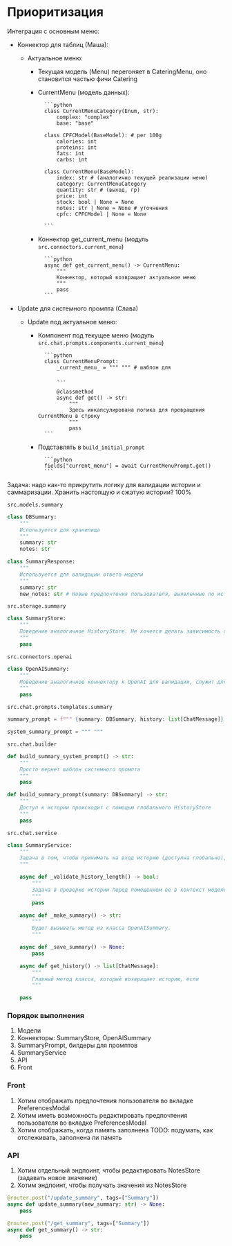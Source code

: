 # Приоритизация

Интеграция с основным меню:

- Коннектор для таблиц (Маша):

  - Актуальное меню:

    - Текущая модель (Menu) перегоняет в CateringMenu, оно становится частью фичи Catering
    - CurrentMenu (модель данных):

            ```python
            class CurrentMenuCategory(Enum, str):
                complex: "complex"
                base: "base"

            class CPFCModel(BaseModel): # per 100g
                calories: int
                proteins: int
                fats: int
                carbs: int

            class CurrentMenu(BaseModel):
                index: str # (аналогично текущей реализации меню)
                category: CurrentMenuCategory
                quantity: str # (выход, гр)
                price: int
                stock: bool | None = None
                notes: str | None = None # уточнения
                cpfc: CPFCModel | None = None

            ```

    - Коннектор get_current_menu (модуль `src.connectors.current_menu`)

            ```python
            async def get_current_menu() -> CurrentMenu:
                """
                Коннектор, который возвращает актуальное меню
                """
                pass
            ```

- Update для системного промпта (Слава)

  - Update под актуальное меню:

    - Компонент под текущее меню (модуль `src.chat.prompts.components.current_menu`)

            ```python
            class CurrentMenuPrompt:
                _current_menu_ = """ """ # шаблон для

                ...

                @classmethod
                async def get() -> str:
                    """
                    Здесь инкапсулирована логика для превращения CurrentMenu в строку
                    """
                    pass
            ```

    - Подставлять в `build_initial_prompt`

            ```python
            fields["current_menu"] = await CurrentMenuPrompt.get()
            ```

Задача: надо как-то прикрутить логику для валидации истории и саммаризации. Хранить настоящую и сжатую истории? 100%

`src.models.summary`

```python
class DBSummary:
    """
    Используется для хранилища
    """
    summary: str
    notes: str
```

```python
class SummaryResponse:
    """
    Используется для валидации ответа модели
    """
    summary: str
    new_notes: str # Новые предпочтения пользователя, выявленные по истории сообшений и старому саммари
```

`src.storage.summary`

```python
class SummaryStore:
    """
    Поведение аналогичное HistoryStore. Не хочется делать зависимость от структуры класса HistoryStore. Можно хранить текущее Summary и index в истории сообщений. Как поддерживать персистентность HistoryStore и SummaryStore?
    """
    pass
```

`src.connectors.openai`

```python
class OpenAISummary:
    """
    Поведение аналогичное коннектору к OpenAI для валидации, служит для генерации саммари общим скопом без stream-режима
    """
    pass
```

`src.chat.prompts.templates.summary`

```python
summary_prompt = f""" {summary: DBSummary, history: list[ChatMessage]} """

system_summary_prompt = """ """
```

`src.chat.builder`

```python
def build_summary_system_prompt() -> str:
    """
    Просто вернет шаблон системного промпта
    """
    pass

def build_summary_prompt(summary: DBSummary) -> str:
    """
    Доступ к истории происходит с помощью глобального HistoryStore
    """
    pass
```

`src.chat.service`

```python
class SummaryService:
    """
    Задача в том, чтобы принимать на вход историю (доступна глобально), и саммаризировать ее, на выход подается сжатый вариант истории. Поддерживает персистентность между HistoryStore и SummaryStore.
    """

    async def _validate_history_length() -> bool:
        """
        Задача в проверке истории перед помещением ее в контекст модели. Возвращает true/false. HistoryStore оперирует classmethod's, поэтому инициализация не нужна
        """
        pass

    async def _make_summary() -> str:
        """
        Будет вызывать метод из класса OpenAISummary.
        """

    async def _save_summary() -> None:
        pass

    async def get_history() -> list[ChatMessage]:
        """
        Главный метод класса, который возвращает историю, если
        """

    pass
```

### Порядок выполнения

1. Модели
2. Коннекторы: SummaryStore, OpenAISummary
3. SummaryPrompt, билдеры для промптов
4. SummaryService
5. API
6. Front

### Front

1. Хотим отображать предпочтения пользователя во вкладке PreferencesModal
2. Хотим иметь возможность редактировать предпочтения пользователя во вкладке PreferencesModal
3. Хотим отображать, когда память заполнена TODO: подумать, как отслеживать, заполнена ли память

### API

1. Хотим отдельный эндпоинт, чтобы редактировать NotesStore (задавать новое значение)
2. Хотим эндпоинт, чтобы получать значения из NotesStore

```python
@router.post("/update_summary", tags=["Summary"])
async def update_summary(new_summary: str) -> None:
    pass

@router.post("/get_summary", tags=["Summary"])
async def get_summary() -> str:
    pass
```
